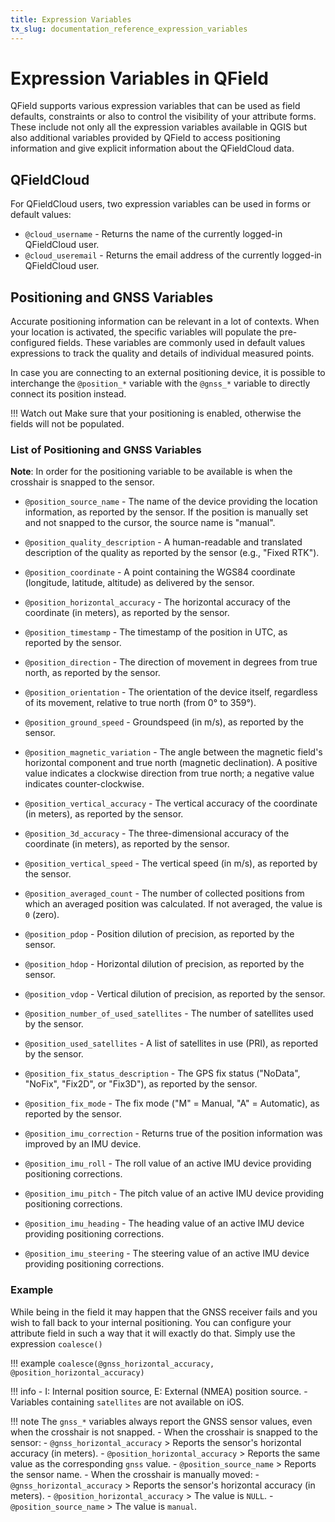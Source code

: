 ```yaml
---
title: Expression Variables
tx_slug: documentation_reference_expression_variables
---
```


# Expression Variables in QField

QField supports various expression variables that can be used as field defaults, constraints or also to control the visibility of your attribute forms.
These include not only all the expression variables available in QGIS but also additional variables provided by QField to access positioning information and give explicit information about the QFieldCloud data.

## QFieldCloud

For QFieldCloud users, two expression variables can be used in forms or default values:

- `@cloud_username` - Returns the name of the currently logged-in QFieldCloud user.
- `@cloud_useremail` - Returns the email address of the currently logged-in QFieldCloud user.

## Positioning and GNSS Variables

Accurate positioning information can be relevant in a lot of contexts.
When your location is activated, the specific variables will populate the pre-configured fields.
These variables are commonly used in default values expressions to track the quality and details of individual measured points.

In case you are connecting to an external positioning device, it is possible to interchange the `@position_*` variable with the `@gnss_*` variable to directly connect its position instead.

!!! Watch out
    Make sure that your positioning is enabled, otherwise the fields will not be populated.

### List of Positioning and GNSS Variables

**Note**: In order for the positioning variable to be available is when the crosshair is snapped to the sensor.

- `@position_source_name` - The name of the device providing the location information, as reported by the sensor.
If the position is manually set and not snapped to the cursor, the source name is "manual".
- `@position_quality_description` - A human-readable and translated description of the quality as reported by the sensor (e.g., "Fixed RTK").
- `@position_coordinate` - A point containing the WGS84 coordinate (longitude, latitude, altitude) as delivered by the sensor.
- `@position_horizontal_accuracy` - The horizontal accuracy of the coordinate (in meters), as reported by the sensor.
- `@position_timestamp` - The timestamp of the position in UTC, as reported by the sensor.

- `@position_direction` - The direction of movement in degrees from true north, as reported by the sensor.

- `@position_orientation` - The orientation of the device itself, regardless of its movement, relative to true north (from 0° to 359°).
- `@position_ground_speed` - Groundspeed (in m/s), as reported by the sensor.

- `@position_magnetic_variation` - The angle between the magnetic field's horizontal component and true north (magnetic declination).
A positive value indicates a clockwise direction from true north; a negative value indicates counter-clockwise.
- `@position_vertical_accuracy` - The vertical accuracy of the coordinate (in meters), as reported by the sensor.

- `@position_3d_accuracy` - The three-dimensional accuracy of the coordinate (in meters), as reported by the sensor.

- `@position_vertical_speed` - The vertical speed (in m/s), as reported by the sensor.
- `@position_averaged_count` - The number of collected positions from which an averaged position was calculated. If not averaged, the value is `0` (zero).
- `@position_pdop` - Position dilution of precision, as reported by the sensor.
- `@position_hdop` - Horizontal dilution of precision, as reported by the sensor.
- `@position_vdop` - Vertical dilution of precision, as reported by the sensor.
- `@position_number_of_used_satellites` - The number of satellites used by the sensor.

- `@position_used_satellites` - A list of satellites in use (PRI), as reported by the sensor.

- `@position_fix_status_description` - The GPS fix status ("NoData", "NoFix", "Fix2D", or "Fix3D"), as reported by the sensor.

- `@position_fix_mode` - The fix mode ("M" = Manual, "A" = Automatic), as reported by the sensor.

- `@position_imu_correction` - Returns true of the position information was improved by an IMU device.

- `@position_imu_roll` - The roll value of an active IMU device providing positioning corrections.
- `@position_imu_pitch` - The pitch value of an active IMU device providing positioning corrections.
- `@position_imu_heading` - The heading value of an active IMU device providing positioning corrections.
- `@position_imu_steering` - The steering value of an active IMU device providing positioning corrections.

### Example

While being in the field it may happen that the GNSS receiver fails and you wish to fall back to your internal positioning. You can configure your attribute field in such a way that it will exactly do that. Simply use the expression `coalesce()`

!!! example
    `coalesce(@gnss_horizontal_accuracy, @position_horizontal_accuracy)`

!!! info
    - I: Internal position source, E: External (NMEA) position source.
    - Variables containing `satellites` are not available on iOS.

!!! note
    The `gnss_*` variables always report the GNSS sensor values, even when the crosshair is not snapped.
    - When the crosshair is snapped to the sensor:
      - `@gnss_horizontal_accuracy` > Reports the sensor's horizontal accuracy (in meters).
      - `@position_horizontal_accuracy` > Reports the same value as the corresponding `gnss` value.
      - `@position_source_name` > Reports the sensor name.
    - When the crosshair is manually moved:
      - `@gnss_horizontal_accuracy` > Reports the sensor's horizontal accuracy (in meters).
      - `@position_horizontal_accuracy` > The value is `NULL`.
      - `@position_source_name` > The value is `manual`.
